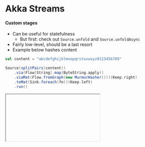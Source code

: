 # Akka Streams

#### Custom stages

- Can be useful for statefulness
  - But first: check out `Source.unfold` and `Source.unfoldAsync`
- Fairly low-level, should be a last resort
- Example below hashes content

```scala
val content = "abcdefghijklmnopqrstuvwxyz0123456789"

Source(splitPairs(content))
    .via(Flow[String].map(ByteString.apply))
    .viaMat(Flow.fromGraph(new MurmurHasher()))(Keep.right)
    .toMat(Sink.foreach(fn))(Keep.left)
    .run()
```

<iframe class="sample" data-src="/samples/graph-stage"></iframe>
